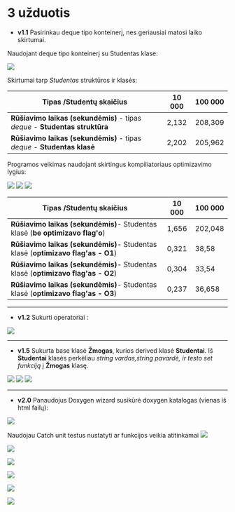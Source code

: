 # 3 užduotis

* **v1.1**
Pasirinkau deque tipo konteinerį, nes geriausiai matosi laiko skirtumai.

Naudojant deque tipo konteinerį su Studentas klase:

![](https://user-images.githubusercontent.com/45967745/55881503-74493200-5bab-11e9-811a-4f40fcd8618a.JPG)

Skirtumai tarp *Studentas* struktūros ir klasės:

**Tipas /Studentų skaičius**|10 000|100 000
|---|:---:|---|
**Rūšiavimo laikas (sekundėmis)** - tipas *deque* - **Studentas struktūra**|2,132|208,309|
**Rūšiavimo laikas (sekundėmis)** - tipas *deque* - **Studentas klasė**|2,202|205,962|


Programos veikimas naudojant skirtingus kompiliatoriaus optimizavimo lygius:

![](https://user-images.githubusercontent.com/45967745/55881733-e4f04e80-5bab-11e9-8852-38fcd51012f3.JPG)
![](https://user-images.githubusercontent.com/45967745/55881734-e588e500-5bab-11e9-92cf-cc9eb4fcea8e.JPG)
![](https://user-images.githubusercontent.com/45967745/55881738-e752a880-5bab-11e9-8b82-ede2a9f64e05.JPG)

**Tipas /Studentų skaičius**|10 000|100 000
|---|:---:|---|
**Rūšiavimo laikas (sekundėmis)**- Studentas klasė (**be optimizavo flag'o**) | 1,656|202,048|
**Rūšiavimo laikas (sekundėmis)**- Studentas klasė (**optimizavo flag'as - O1**) | 0,321|38,58|
**Rūšiavimo laikas (sekundėmis)**- Studentas klasė (**optimizavo flag'as - O2**) | 0,304|33,54|
**Rūšiavimo laikas (sekundėmis)**- Studentas klasė (**optimizavo flag'as - O3**) | 0,237|36,658|

___
* **v1.2**
Sukurti operatoriai : 

![](https://user-images.githubusercontent.com/45967745/56970723-6fefb380-6b70-11e9-8917-8e0876a25030.png)
____
* **v1.5**
Sukurta base klasė **Žmogas**, kurios derived klasė **Studentai**. Iš **Studentai** klasės perkėliau *string vardas,string pavardė, ir testo set funkciją* į **Žmogas** klasę.

![](https://user-images.githubusercontent.com/45967745/57059413-e64dfc00-6cbd-11e9-9ec5-00bb2a333050.png)
![](https://user-images.githubusercontent.com/45967745/57061035-2fa14a00-6cc4-11e9-86cf-1908f4a980c2.png)
![](https://user-images.githubusercontent.com/45967745/57061080-52cbf980-6cc4-11e9-8f3c-ab7072ab0337.png)
____
* **v2.0**
Panaudojus Doxygen wizard susikūrė doxygen katalogas (vienas iš html failų):

![](https://user-images.githubusercontent.com/45967745/57312504-5d3c2800-70f6-11e9-8cea-eb38fa11a8a6.JPG)

Naudojau Catch unit testus nustatyti ar funkcijos veikia atitinkamai
![](https://user-images.githubusercontent.com/45967745/57439283-5b857800-724e-11e9-9efd-57109b263712.png)

![](https://user-images.githubusercontent.com/45967745/57439314-69d39400-724e-11e9-9ca1-43a5074fd325.png)

![](https://user-images.githubusercontent.com/45967745/57439341-7b1ca080-724e-11e9-9d58-db3c8b41d187.png)

![](https://user-images.githubusercontent.com/45967745/57439366-8a9be980-724e-11e9-85f7-c9e3d5cb8884.png)

![](https://user-images.githubusercontent.com/45967745/57439402-9d162300-724e-11e9-9fd0-7398af38fbee.png)

![](https://user-images.githubusercontent.com/45967745/57439425-a901e500-724e-11e9-8a4d-79f8b83a825e.png)


